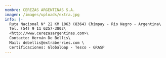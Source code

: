```yaml
---
nombre: CEREZAS ARGENTINAS S.A.
imagen: /images/uploads/extra.jpg
info: |-
  Ruta Nacional N° 22 KM 1063 (8364) Chimpay - Rio Negro - Argentina\
  Tel. (54) 9 11 6257-3802\
  <http://www.cerezasargentinas.com>\
  Contacto: Hernán De Bellis\
  Mail: debellis@extraberries.com \
  Certificaciones: GlobalGap - Tesco - GRASP
---
```

